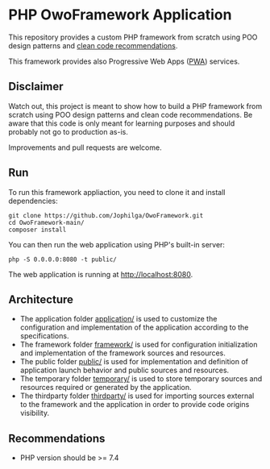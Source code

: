 # PHP OwoFramework Application

This repository provides a custom PHP framework from scratch using POO design patterns and [clean code recommendations](https://github.com/jupeter/clean-code-php).

This framework provides also Progressive Web Apps ([PWA](https://web.dev/progressive-web-apps/)) services.

## Disclaimer

Watch out, this project is meant to show how to build a PHP framework from scratch using POO design patterns and clean code recommendations. Be aware that this code is only meant for learning purposes and should probably not go to production as-is.

Improvements and pull requests are welcome.

## Run

To run this framework appliaction, you need to clone it and install dependencies:

```
git clone https://github.com/Jophilga/OwoFramework.git
cd OwoFramework-main/
composer install
```

You can then run the web application using PHP's built-in server:

```
php -S 0.0.0.0:8080 -t public/
```

The web application is running at [http://localhost:8080](http://localhost:8080/).

## Architecture

- The application folder [application/](application/) is used to customize the configuration and implementation of the application according to the specifications.
- The framework folder [framework/](framework/) is used for configuration initialization and implementation of the framework sources and resources.
- The public folder [public/](public/) is used for implementation and definition of application launch behavior and public sources and resources.
- The temporary folder [temporary/](temporary/) is used to store temporary sources and resources required or generated by the application.
- The thirdparty folder [thirdparty/](thirdparty/) is used for importing sources external to the framework and the application in order to provide code origins visibility.

## Recommendations

- PHP version should be >= 7.4

